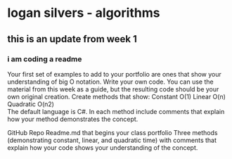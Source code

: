 # logan silvers - algorithms
## this is an update from week 1
### i am coding a readme
Your first set of examples to add to your portfolio are ones that show your understanding of big O notation.
Write your own code. You can use the material from this week as a guide, but the resulting code should be your own original creation.
Create methods that show:
Constant O(1)
Linear O(n)
Quadratic O(n2)  
The default language is C#.
In each method include comments that explain how your method demonstrates the concept.

GitHub Repo 
Readme.md that begins your class portfolio
Three methods (demonstrating constant, linear, and quadratic time) with comments that explain how your code shows your understanding of the concept.
